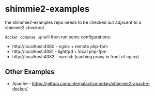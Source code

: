 # shimmie2-examples

the shimmie2-examples repo needs to be checked out adjacent to a shimmie2 checkout

`docker compose up` will then run some configurations:

* http://localhost:4080 - nginx + remote php-fpm
* http://localhost:4081 - lighttpd + local php-fpm
* http://localhost:4082 - varnish (caching proxy in front of nginx)

## Other Examples
* Apache - https://github.com/intergalacticmonkey/shimmie2-apache-docker/

